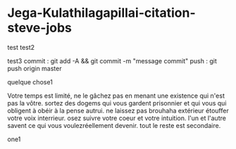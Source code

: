 # Jega-Kulathilagapillai-citation-steve-jobs


test
test2

test3
commit : git add -A && git commit -m "message commit"
push : git push origin master


quelque chose1


Votre temps est limité, ne le gâchez pas en menant une existence qui n'est pas la vôtre. sortez des dogems qui vous gardent prisonnier et qui vous qui obligent à obéir à la pense autrui. ne laissez pas brouhaha extérieur étouffer votre voix interrieur. osez suivre votre coeur et votre intuition. l'un et l'autre savent ce qui vous voulezréellement devenir. tout le reste est secondaire.

one1
